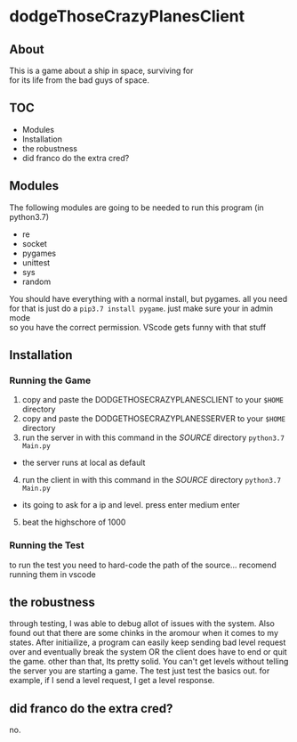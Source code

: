 # dodgeThoseCrazyPlanesClient
## About
This is a game about a ship in space, surviving for  
for its life from the bad guys of space.


## TOC
- Modules
- Installation
- the robustness
- did franco do the extra cred?


## Modules
The following modules are going to be needed to run this program (in python3.7)  
- re
- socket
- pygames
- unittest
- sys
- random

You should have everything with a normal install, but pygames. all you need  
for that is just do a `pip3.7 install pygame`. just make sure your in admin mode  
so you have the correct permission. VScode gets funny with that stuff


## Installation
### Running the Game
1. copy and paste the DODGETHOSECRAZYPLANESCLIENT to your `$HOME` directory
2. copy and paste the DODGETHOSECRAZYPLANESSERVER to your `$HOME` directory
3. run the server in with this command in the _SOURCE_ directory `python3.7 Main.py`
- the server runs at local as default
4. run the client in with this command in the _SOURCE_ directory `python3.7 Main.py`
- its going to ask for a ip and level. press enter medium enter
5. beat the highschore of 1000

### Running the Test
to run the test you need to hard-code the path of the source... recomend running them in
vscode


## the robustness
through testing, I was able to debug allot of issues with the system. Also found out that
there are some chinks in the aromour when it comes to my states. After initiailize, a program 
can easily keep sending bad level request over and eventually break the system OR the client does have to
end or quit the game. other than that, Its pretty solid. You can't get levels without telling the
server you are starting a game. The test just test the basics out. for example, if I send a level request, I get a  level response.


## did franco do the extra cred?
no.